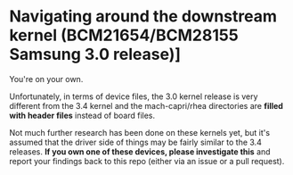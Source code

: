# Navigating around the downstream kernel (BCM21654/BCM28155 Samsung 3.0 release)]

You're on your own.

Unfortunately, in terms of device files, the 3.0 kernel release is very different from the 3.4 kernel and the mach-capri/rhea directories are **filled with header files** instead of board files.

Not much further research has been done on these kernels yet, but it's assumed that the driver side of things may be fairly similar to the 3.4 releases. **If you own one of these devices, please investigate this** and report your findings back to this repo (either via an issue or a pull request).
